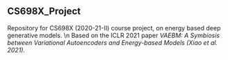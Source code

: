 ## CS698X_Project

Repository for CS698X (2020-21-II) course project, on energy based deep generative models. \n
Based on the ICLR 2021 paper *VAEBM: A Symbiosis between Variational Autoencoders and Energy-based Models (Xiao et al. 2021).*

